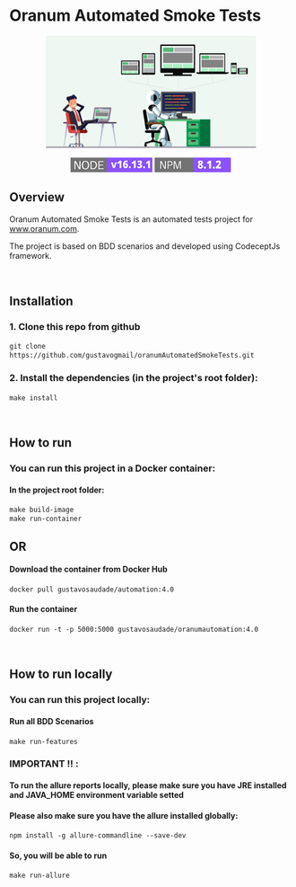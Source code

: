 # Oranum Automated Smoke Tests

<p align="center">
    <img src="./images/BannerAutomation.png" height="200" width="375" alt="Unform" />  
</p>

<div align="center">

[![npm](./images/NodeVersion.png)](https://www.npmjs.com/package/@unform/core)<space><space>
[![Coverage Status](./images/NpmVersion.png)]()

</div>

## Overview

Oranum Automated Smoke Tests is an automated tests project for <a>www.oranum.com</a>. 

The project is based on BDD scenarios and developed using CodeceptJs framework.

<br/>

## Installation
### 1. Clone this repo from github
    git clone https://github.com/gustavogmail/oranumAutomatedSmokeTests.git
### 2. Install the dependencies (in the project's root folder):
    make install

<br/>

## How to run
### You can run this project in a Docker container:
#### In the project root folder:
    make build-image
    make run-container

## OR 

#### Download the container from Docker Hub
    docker pull gustavosaudade/automation:4.0
#### Run the container
    docker run -t -p 5000:5000 gustavosaudade/oranumautomation:4.0

<br/>

## How to run locally
### You can run this project locally:
#### Run all BDD Scenarios
    make run-features

### IMPORTANT !! :
#### To run the allure reports locally, please make sure you have JRE installed and JAVA_HOME environment variable setted
#### Please also make sure you have the allure installed globally:
    npm install -g allure-commandline --save-dev
#### So, you will be able to run
    make run-allure
